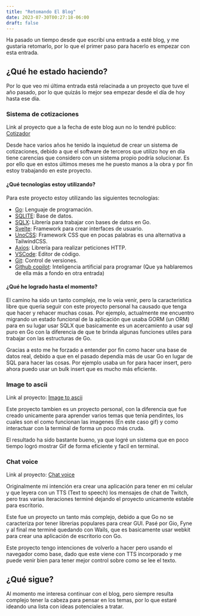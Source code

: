 ```yaml
---
title: "Retomando El Blog"
date: 2023-07-30T00:27:18-06:00
draft: false
---
```


Ha pasado un tiempo desde que escribí una entrada a esté blog, y me gustaria retomarlo, por lo que el primer paso para hacerlo es empezar con esta entrada.

## ¿Qué he estado haciendo?

Por lo que veo mi última entrada está relacinada a un proyecto que tuve el año pasado, por lo que quizás lo mejor sea empezar desde el día de hoy hasta ese día.

### Sistema de cotizaciones

Link al proyecto que a la fecha de este blog aun no lo tendré publico: [Cotizador](https://github.com/dannywolfmx/cotizador)

Desde hace varios años he tenido la inquietud de crear un sistema de cotizaciones, debido a que el software de terceros que utilizo hoy en día tiene carencias que considero con un sistema propio podría solucionar. Es por ello que en estos últimos meses me he puesto manos a la obra y por fin estoy trabajando en este proyecto.

#### ¿Qué tecnologías estoy utilizando?

Para este proyecto estoy utilizando las siguientes tecnologías:

- [Go](https://golang.org/): Lenguaje de programación.
- [SQLITE](https://www.sqlite.org/index.html): Base de datos.
- [SQLX](https://jmoiron.github.io/sqlx/): Librería para trabajar con bases de datos en Go.
- [Svelte](https://svelte.dev/): Framework para crear interfaces de usuario.
- [UnoCSS](https://unocss.dev/): Framework CSS que en pocas palabras es una alternativa a TailwindCSS.
- [Axios](https://axios-http.com/): Librería para realizar peticiones HTTP.
- [VSCode](https://code.visualstudio.com/): Editor de código.
- [Git](https://git-scm.com/): Control de versiones.
- [Github copilot](https://copilot.github.com/): Inteligencia artificial para programar (Que ya hablaremos de ella más a fondo en otra entrada)

#### ¿Qué he logrado hasta el momento?

El camino ha sido un tanto complejo, me lo veia venir, pero la caracteristica libre que queria seguir con este proyecto personal ha causado que tenga que hacer y rehacer muchas cosas. Por ejemplo, actualmente me encuentro migrando un estado funcional de la aplicación que usaba GORM (un ORM) para en su lugar usar SQLX que basicamente es un acercamiento a usar sql puro en Go con la diferencia de que te brinda algunas funciones utiles para trabajar con las estructuras de Go.

Gracias a esto me he forzado a entender por fin como hacer una base de datos real, debido a que en el pasado dependía más de usar Go en lugar de SQL para hacer las cosas. Por ejemplo usaba un for para hacer insert, pero ahora puedo usar un bulk insert que es mucho más eficiente.

### Image to ascii

Link al proyecto: [Image to ascii](https://github.com/dannywolfmx/image-to-ascii)

Este proyecto tambien es un proyecto personal, con la diferencia que fue creado unicamente para aprender varios temas que tenia pendintes, los cuales son el como funcionan las imagenes (En este caso gif) y como interactuar con la terminal de forma un poco más cruda.

El resultado ha sido bastante bueno, ya que logré un sistema que en poco tiempo logró mostrar Gif de forma eficiente y facil en terminal.

### Chat voice

Link al proyecto: [Chat voice](https://github.com/dannywolfmx/twitch-chat-voice)

Originalmente mi intención era crear una aplicación para tener en mi celular y que leyera con un TTS (Text to speech) los mensajes de chat de Twitch, pero tras varias iteraciones terminé dejando el proyecto unicamente estable para escritorio.

Este fue un proyecto un tanto más complejo, debido a que Go no se caracteriza por tener librerias populares para crear GUI. Pasé por Gio, Fyne y al final me terminé quedando con Wails, que es basicamente usar webkit para crear una aplicación de escritorio con Go.

Este proyecto tengo intenciones de volverlo a hacer pero usando el navegador como base, dado que este viene con TTS incorporado y me puede venir bien para tener mejor control sobre como se lee el texto.

## ¿Qué sigue?

Al momento me interesa continuar con el blog, pero siempre resulta complejo tener la cabeza para pensar en los temas, por lo que estaré ideando una lista con ideas potenciales a tratar.